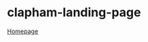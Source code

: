 # clapham-landing-page
[Homepage](https://b2bpipeline.github.io/clapham-landing-page/src/index.html)

